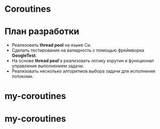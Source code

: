 # Coroutines
# План разработки
-  Реализовать __thread pool__ на языке Си.
-  Сделать тестирование на валидность с помощью фреймворка  __GoogleTest__.
- На основе __thread pool__'а реализовать логику корутин и функционал управления выполнением задачи.
- Реализовать несколько алгоритмов выбора задачи для исполнения потокоми.
# my-coroutines
# my-coroutines
